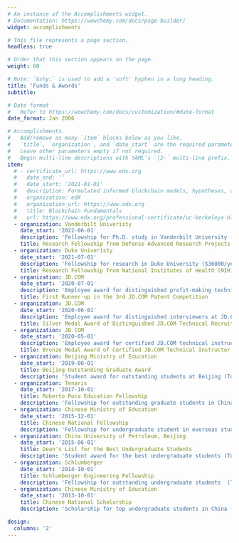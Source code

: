 ```yaml
---
# An instance of the Accomplishments widget.
# Documentation: https://wowchemy.com/docs/page-builder/
widget: accomplishments

# This file represents a page section.
headless: true

# Order that this section appears on the page.
weight: 60

# Note: `&shy;` is used to add a 'soft' hyphen in a long heading.
title: 'Funds & Awards'
subtitle:

# Date format
#   Refer to https://wowchemy.com/docs/customization/#date-format
date_format: Jan 2006

# Accomplishments.
#   Add/remove as many `item` blocks below as you like.
#   `title`, `organization`, and `date_start` are the required parameters.
#   Leave other parameters empty if not required.
#   Begin multi-line descriptions with YAML's `|2-` multi-line prefix.
item:
  # - certificate_url: https://www.edx.org
  #   date_end: ''
  #   date_start: '2021-01-01'
  #   description: Formulated informed blockchain models, hypotheses, and use cases.
  #   organization: edX
  #   organization_url: https://www.edx.org
  #   title: Blockchain Fundamentals
  #   url: https://www.edx.org/professional-certificate/uc-berkeleyx-blockchain-fundamentals
  - organization: Vanderbilt Univeristy
    date_start: '2022-06-01'
    description: 'Fellowship for Ph.D. study in Vanderbilt University (32500$/year)'
    title: Research Fellowship from Defense Advanced Research Projects Agency (DARPA) 
  - organization: Duke Univeristy
    date_start: '2021-07-01'
    description: 'Fellowship for research in Duke University ($36000/year)'
    title: Research Fellowship from National Institutes of Health (NIH)
  - organization: JD.COM
    date_start: '2020-07-01'
    description: 'Employee award for distinguished profit-making technical innovation at JD.COM (Top %0.1 company-wide)'
    title: First Runner-up in the 3rd JD.COM Patent Competition
  - organization: JD.COM
    date_start: '2020-06-01'
    description: 'Employee award for distinguished interviewers at JD.COM (Top %5 company-wide)'
    title: Silver Medal Award of Distinguished JD.COM Technical Recruiter
  - organization: JD.COM
    date_start: '2020-05-01'
    description: 'Employee award for certified JD.COM technical instructor'
    title: Bronze Medal Award of Certified JD.COM Technical Instructor
  - organization: Beijing Ministry of Education
    date_start: '2019-06-01'
    title: Beijing Outstanding Graduate Award
    description: 'Student award for outstanding students at Beijing (Top 0.1% nationwide)'
  - organization: Tenaris
    date_start: '2017-10-01'
    title: Roberto Roca Education Fellowship
    description: 'Fellowship for outstanding graduate students in China (Top 10 nationwide)'
  - organization: Chinese Ministry of Education
    date_start: '2015-12-01'
    title: Chinese National Fellowship
    description: 'Fellowship for undergraduate student in overseas study (CA$6000/4 months)'
  - organization: China University of Petroleum, Beijing
    date_start: '2015-06-01'
    title: Dean's List for the Best Undergraduate Students
    description: 'Student award for the best undergraduate students (Top 4 university-wide)'
  - organization: Schlumberger
    date_start: '2014-10-01'
    title: Schlumberger Engineering Fellowship
    description: 'Fellowship for outstanding undergraduate students  (Top 8 university-wide)'
  - organization: Chinese Ministry of Education
    date_start: '2013-10-01'
    title: Chinese National Scholarship
    description: 'Scholarship for top undergraduate students in China (Top 0.2% nationwide)'

design:
  columns: '2'
---
```

